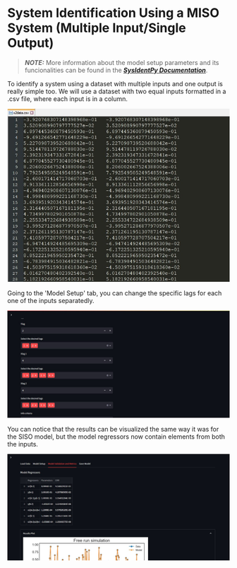 # System Identification Using a MISO System (Multiple Input/Single Output)

> **_NOTE:_**  More information about the model setup parameters and its funcionalities can be found in the [***SysIdentPy Documentation***](http://sysidentpy.org/).

To identify a system using a dataset with multiple inputs and one output is really simple too. We will use a dataset with two equal inputs formatted in a .csv file, where each input is in a column.

![](img/11.jpg)

Going to the 'Model Setup' tab, you can change the specific lags for each one of the inputs separatedly.

![](img/12.jpg)

You can notice that the results can be visualized the same way it was for the SISO model, but the model regressors now contain elements from both the inputs.

![](img/13.jpg)
